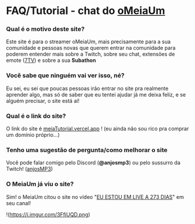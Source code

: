 # FAQ/Tutorial - chat do [oMeiaUm](https://www.twitch.tv/omeiaum)

### Qual é o motivo deste site?
Este site é para o streamer oMeiaUm, mais precisamente para a sua comunidade e pessoas novas que querem entrar na comunidade para poderem entender mais sobre a Twitch, sobre seu chat, extensões de emote ([7TV](7tv.app)) e sobre a sua **Subathon**


### Você sabe que ninguém vai ver isso, né? 
Eu sei, eu sei que poucas pessoas irão entrar no site pra realmente aprender algo, mas só de saber que eu tentei ajudar já me deixa feliz, e se alguém precisar, o site está aí!


### Qual é o link do site?
O link do site é [meiaTutorial.vercel.app](https://meiaTutorial.vercel.app) ! (eu ainda não sou rico pra comprar um domínio próprio...)


### Tenho uma sugestão de pergunta/como melhorar o site
Você pode falar comigo pelo Discord (**@anjosmp3**) ou pelo sussurro da Twitch! ([anjosMP3](twitch.tv/anjosMP3))

### O MeiaUm já viu o site?
Sim! o MeiaUm citou o site no vídeo "[EU ESTOU EM LIVE A 273 DIAS](https://www.youtube.com/watch?v=PzRoQpOuzd8&t=780s)" em seu canal!

!(https://i.imgur.com/3FfjUQD.png)


